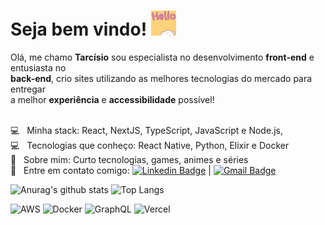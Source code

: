 # Seja bem vindo! ![Gif dizendo Olá](./.github/hello.gif)

Olá, me chamo **Tarcísio** sou especialista no desenvolvimento
**front-end** e entusiasta no <br/> **back-end**, crio sites utilizando as
melhores tecnologias do mercado para entregar <br/> a melhor **experiência**
e **accessibilidade** possível!

<br/> :computer: &nbsp; Minha stack: React, NextJS, TypeScript, JavaScript e Node.js,
<br/> :computer: &nbsp; Tecnologias que conheço: React Native, Python, Elixir e Docker
<br/> 💬 &nbsp; Sobre mim: Curto tecnologias, games, animes e séries
<br/> :email: &nbsp; Entre em contato comigo: [![Linkedin Badge](https://img.shields.io/badge/-TarcísioDelmondes-blue?style=flat-square&logo=Linkedin&logoColor=white&link=https://www.linkedin.com/in/tarcisiodelmondes)](https://www.linkedin.com/in/tarcisiodelmondes)
|
[![Gmail Badge](https://img.shields.io/badge/-tarcisiodelmondes@gmail.com-c14438?style=flat-square&logo=Gmail&logoColor=white&link=mailto:tarcisiodelmondes@gmail.com)](mailto:tarcisiodelmondes@gmail.com)

<img src="https://github-readme-stats.vercel.app/api?username=tarcisiodelmondes&count_private=true&show_icons=true&theme=dracula" alt="Anurag's github stats" width="460px"/>

<img src="https://github-readme-stats-p9wt1si2p-tarcisiodelmondes.vercel.app/api/top-langs/?username=tarcisiodelmondes&hide=SCSS,JavaScript,EJS,Handlebars&count_private=true&langs_count=6&layout=compact&theme=dracula" alt="Top Langs" width="460px" height="220px"/>


<br/>

<p align="left">
 <img src="https://camo.githubusercontent.com/1c371748f30438eafd069cd2e55f401a4bdc5b43cadc247324fb7785333e95ae/68747470733a2f2f696d672e736869656c64732e696f2f62616467652f416d617a6f6e2532304157532d3233324633453f7374796c653d666c61742d737175617265266c6f676f3d616d617a6f6e2d617773" alt="AWS" />

 <img src="https://camo.githubusercontent.com/ca156fae6f17c9d7cafb8405da6793562780d051199be9460fc52d0f46ce7cdd/68747470733a2f2f696d672e736869656c64732e696f2f62616467652f2d446f636b65722d626c61636b3f7374796c653d666c61742d737175617265266c6f676f3d646f636b6572" alt="Docker" />

 <img src="https://camo.githubusercontent.com/1c935f97f2c23496e933634923b8a00e82a3421cd78b753972d739fea8675ea6/68747470733a2f2f696d672e736869656c64732e696f2f62616467652f2d4772617068514c2d4531303039383f7374796c653d666c61742d737175617265266c6f676f3d6772617068716c" alt="GraphQL" />

<img src="https://camo.githubusercontent.com/7e1b25c572fa17803e2a8d48b3e4e3506ac0432ae826fa25d66b02f1cc8546f5/68747470733a2f2f696d672e736869656c64732e696f2f62616467652f56657263656c2532302d2532333030303030302e7376673f6c6f676f3d76657263656c266c6f676f436f6c6f723d7768697465" alt="Vercel" />
</p>
